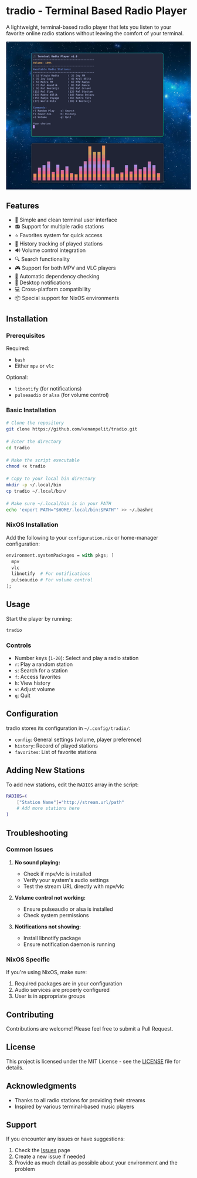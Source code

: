 # tradio - Terminal Based Radio Player

A lightweight, terminal-based radio player that lets you listen to your favorite online radio stations without leaving the comfort of your terminal.

![Terminal Radio Player](screenshots/tradio.png)

## Features

- 🎵 Simple and clean terminal user interface
- 📻 Support for multiple radio stations
- ⭐ Favorites system for quick access
- 📝 History tracking of played stations
- 🔊 Volume control integration
- 🔍 Search functionality
- 🎮 Support for both MPV and VLC players
- 🔄 Automatic dependency checking
- 📢 Desktop notifications
- 💻 Cross-platform compatibility
- 📦 Special support for NixOS environments

## Installation

### Prerequisites

Required:
- `bash`
- Either `mpv` or `vlc`

Optional:
- `libnotify` (for notifications)
- `pulseaudio` or `alsa` (for volume control)

### Basic Installation

```bash
# Clone the repository
git clone https://github.com/kenanpelit/tradio.git

# Enter the directory
cd tradio

# Make the script executable
chmod +x tradio

# Copy to your local bin directory
mkdir -p ~/.local/bin
cp tradio ~/.local/bin/

# Make sure ~/.local/bin is in your PATH
echo 'export PATH="$HOME/.local/bin:$PATH"' >> ~/.bashrc
```

### NixOS Installation

Add the following to your `configuration.nix` or home-manager configuration:

```nix
environment.systemPackages = with pkgs; [
  mpv
  vlc
  libnotify  # For notifications
  pulseaudio # For volume control
];
```

## Usage

Start the player by running:

```bash
tradio
```

### Controls

- Number keys (`1-20`): Select and play a radio station
- `r`: Play a random station
- `s`: Search for a station
- `f`: Access favorites
- `h`: View history
- `v`: Adjust volume
- `q`: Quit

## Configuration

tradio stores its configuration in `~/.config/tradio/`:

- `config`: General settings (volume, player preference)
- `history`: Record of played stations
- `favorites`: List of favorite stations

## Adding New Stations

To add new stations, edit the `RADIOS` array in the script:

```bash
RADIOS=(
    ["Station Name"]="http://stream.url/path"
    # Add more stations here
)
```

## Troubleshooting

### Common Issues

1. **No sound playing:**
   - Check if mpv/vlc is installed
   - Verify your system's audio settings
   - Test the stream URL directly with mpv/vlc

2. **Volume control not working:**
   - Ensure pulseaudio or alsa is installed
   - Check system permissions

3. **Notifications not showing:**
   - Install libnotify package
   - Ensure notification daemon is running

### NixOS Specific

If you're using NixOS, make sure:
1. Required packages are in your configuration
2. Audio services are properly configured
3. User is in appropriate groups

## Contributing

Contributions are welcome! Please feel free to submit a Pull Request.

## License

This project is licensed under the MIT License - see the [LICENSE](LICENSE) file for details.

## Acknowledgments

- Thanks to all radio stations for providing their streams
- Inspired by various terminal-based music players

## Support

If you encounter any issues or have suggestions:
1. Check the [Issues](https://github.com/kenapelit/tradio/issues) page
2. Create a new issue if needed
3. Provide as much detail as possible about your environment and the problem
